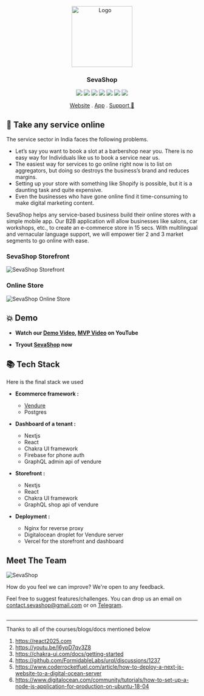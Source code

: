 <p align="center">

  <img src="https://i.ibb.co/CPTSFLN/Seva-Shop-Logo.png" alt="Logo" width="160" height="160">

  <h3 align="center">SevaShop</h3>

  <p align="center"><img src="https://img.shields.io/github/issues-raw/SevaShop/storefront?style=flat-square"> <img src="https://img.shields.io/website?url=https://sevashop.tech/&style=flat-square"> <img src="https://img.shields.io/github/languages/count/SevaShop/storefront?style=flat-square"> <img src="https://img.shields.io/github/languages/code-size/SevaShop/storefront?style=flat-square"> <img src="https://img.shields.io/github/stars/SevaShop/storefront?style=flat-square"> <img src="https://img.shields.io/github/contributors/SevaShop/storefront?style=flat-square"> <img src="https://img.shields.io/github/license/SevaShop/storefront?style=flat-square"></p>

  <p align="center">
    <a href="https://sevashop.tech/">Website</a>
    . 
    <a href="https://app.sevashop.tech/welcome">App</a> 
    . 
    <a href="https://devfolio.co/submissions/sevashop">Support 💝</a>
  </p>
</p>  

## 🚀 Take any service online

The service sector in India faces the following problems.

- Let’s say you want to book a slot at a barbershop near you. There is no easy way for Individuals like us to book a service near us.
- The easiest way for services to go online right now is to list on aggregators, but doing so destroys the business’s brand and reduces margins.
- Setting up your store with something like Shopify is possible, but it is a daunting task and quite expensive.
- Even the businesses who have gone online find it time-consuming to make digital marketing content.

SevaShop helps any service-based business build their online stores with a simple mobile app. Our B2B application will allow businesses like salons, car workshops, etc., to create an e-commerce store in 15 secs. With multilingual and vernacular language support, we will empower tier 2 and 3 market segments to go online with ease.

### SevaShop Storefront

![SevaShop Storefront](https://i.ibb.co/ZmHwhTk/Screenshot-4.png)

### Online Store

![SevaShop Online Store](https://i.ibb.co/dKhXcgZ/Screenshot-5.png)


## 💥 Demo

- **Watch our <a href="https://youtu.be/gWOxo-UuT28">Demo Video</a>, <a href="https://youtu.be/o4YRtYcPQ84">MVP Video</a> on YouTube**

- **Tryout <a href="https://app.sevashop.tech/welcome">SevaShop</a> now**

## 📚 Tech Stack

Here is the final stack we used

- **Ecommerce framework :**
  - [Vendure](vendure.io)
  - Postgres

- **Dashboard of a tenant :**
  - Nextjs
  - React
  - Chakra UI framework
  - Firebase for phone auth
  - GraphQL admin api of vendure

- **Storefront :**
  - Nextjs
  - React
  - Chakra UI framework
  - GraphQL shop api of vendure

- **Deployment :**
  - Nginx for reverse proxy
  - Digitalocean droplet for Vendure server
  - Vercel for the storefront and dashboard

## Meet The Team

![SevaShop](https://i.imgur.com/Q62yLsq.png)

How do you feel we can improve? We're open to any feedback.

Feel free to suggest features/challenges. You can drop us an email on [contact.sevashop@gmail.com](contact.sevashop@gmail.com) or on [Telegram](https://t.me/rohanrajpal).
<br>
<br>

***

Thanks to all of the courses/blogs/docs mentioned below

1. https://react2025.com
1. https://youtu.be/I6ypD7qv3Z8
1. https://chakra-ui.com/docs/getting-started
1. https://github.com/FormidableLabs/urql/discussions/1237
1. https://www.coderrocketfuel.com/article/how-to-deploy-a-next-js-website-to-a-digital-ocean-server
1. https://www.digitalocean.com/community/tutorials/how-to-set-up-a-node-js-application-for-production-on-ubuntu-18-04
